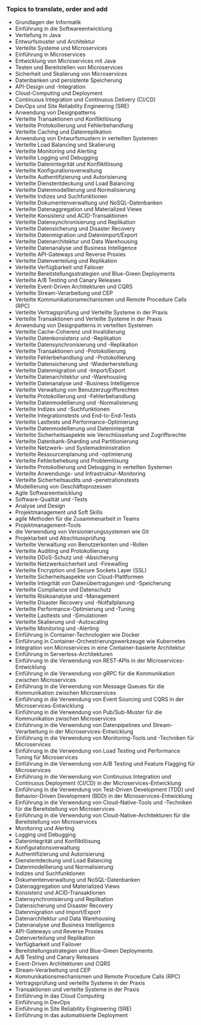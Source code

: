 ### Topics to translate, order and add

- Grundlagen der Informatik
- Einführung in die Softwareentwicklung
- Vertiefung in Java
- Entwurfsmuster und Architektur
- Verteilte Systeme und Microservices
- Einführung in Microservices
- Entwicklung von Microservices mit Java
- Testen und Bereitstellen von Microservices
- Sicherheit und Skalierung von Microservices
- Datenbanken und persistente Speicherung
- API-Design und -Integration
- Cloud-Computing und Deployment
- Continuous Integration und Continuous Delivery (CI/CD)
- DevOps und Site Reliability Engineering (SRE)
- Anwendung von Designpatterns
- Verteilte Transaktionen und Konfliktlösung
- Verteilte Protokollierung und Fehlerbehandlung
- Verteilte Caching und Datenreplikation
- Anwendung von Entwurfsmustern in verteilten Systemen
- Verteilte Load Balancing und Skalierung
- Verteilte Monitoring und Alerting
- Verteilte Logging und Debugging
- Verteilte Datenintegrität und Konfliktlösung
- Verteilte Konfigurationsverwaltung
- Verteilte Authentifizierung und Autorisierung
- Verteilte Dienstentdeckung und Load Balancing
- Verteilte Datenmodellierung und Normalisierung
- Verteilte Indizes und Suchfunktionen
- Verteilte Dokumentenverwaltung und NoSQL-Datenbanken
- Verteilte Datenaggregation und Materialized Views
- Verteilte Konsistenz und ACID-Transaktionen
- Verteilte Datensynchronisierung und Replikation
- Verteilte Datensicherung und Disaster Recovery
- Verteilte Datenmigration und Datenimport/Export
- Verteilte Datenarchitektur und Data Warehousing
- Verteilte Datenanalyse und Business Intelligence
- Verteilte API-Gateways und Reverse Proxies
- Verteilte Datenverteilung und Replikation
- Verteilte Verfügbarkeit und Failover
- Verteilte Bereitstellungsstrategien und Blue-Green Deployments
- Verteilte A/B Testing und Canary Releases
- Verteilte Event-Driven Architekturen und CQRS
- Verteilte Stream-Verarbeitung und CEP
- Verteilte Kommunikationsmechanismen und Remote Procedure Calls (RPC)
- Verteilte Vertragsprüfung und Verteilte Systeme in der Praxis
- Verteilte Transaktionen und Verteilte Systeme in der Praxis
- Anwendung von Designpatterns in verteilten Systemen
- Verteilte Cache-Coherenz und Invalidierung
- Verteilte Datenkonsistenz und -Replikation
- Verteilte Datensynchronisierung und -Replikation
- Verteilte Transaktionen und -Protokollierung
- Verteilte Fehlerbehandlung und -Protokollierung
- Verteilte Datensicherung und -Wiederherstellung
- Verteilte Datenmigration und -Import/Export
- Verteilte Datenarchitektur und -Warehousing
- Verteilte Datenanalyse und -Business Intelligence
- Verteilte Verwaltung von Benutzerzugriffsrechten
- Verteilte Protokollierung und -Fehlerbehandlung
- Verteilte Datenmodellierung und -Normalisierung
- Verteilte Indizes und -Suchfunktionen
- Verteilte Integrationstests und End-to-End-Tests
- Verteilte Lasttests und Performance-Optimierung
- Verteilte Datenmodellierung und Datenintegrität
- Verteilte Sicherheitsaspekte wie Verschlüsselung und Zugriffsrechte
- Verteilte Datenbank-Sharding und Partitionierung
- Verteilte Netzwerk- und Systemadministration
- Verteilte Ressourcenplanung und -optimierung
- Verteilte Fehlerbehebung und Problemlösung
- Verteilte Protokollierung und Debugging in verteilten Systemen
- Verteilte Anwendungs- und Infrastruktur-Monitoring
- Verteilte Sicherheitsaudits und -penetrationstests
- Modellierung von Geschäftsprozessen
- Agile Softwareentwicklung
- Software-Qualität und -Tests
- Analyse und Design
- Projektmanagement und Soft Skills
- agile Methoden für die Zusammenarbeit in Teams
- Projektmanagement-Tools
- die Verwendung von Versionierungssystemen wie Git
- Projektarbeit und Abschlussprüfung
- Verteilte Verwaltung von Benutzerkonten und -Rollen
- Verteilte Auditing und Protokollierung
- Verteilte DDoS-Schutz und -Absicherung
- Verteilte Netzwerksicherheit und -Firewalling
- Verteilte Encryption und Secure Sockets Layer (SSL)
- Verteilte Sicherheitsaspekte von Cloud-Plattformen
- Verteilte Integrität von Datenübertragungen und -Speicherung
- Verteilte Compliance und Datenschutz
- Verteilte Risikoanalyse und -Management
- Verteilte Disaster Recovery und -Notfallplanung
- Verteilte Performance-Optimierung und -Tuning
- Verteilte Lasttests und -Simulationen
- Verteilte Skalierung und -Autoscaling
- Verteilte Monitoring und -Alerting
- Einführung in Container-Technologien wie Docker
- Einführung in Container-Orchestrierungswerkzeuge wie Kubernetes
- Integration von Microservices in eine Container-basierte Architektur
- Einführung in Serverless-Architekturen
- Einführung in die Verwendung von REST-APIs in der Microservices-Entwicklung
- Einführung in die Verwendung von gRPC für die Kommunikation zwischen Microservices
- Einführung in die Verwendung von Message Queues für die Kommunikation zwischen Microservices
- Einführung in die Verwendung von Event Sourcing und CQRS in der Microservices-Entwicklung
- Einführung in die Verwendung von Pub/Sub-Muster für die Kommunikation zwischen Microservices
- Einführung in die Verwendung von Datenpipelines und Stream-Verarbeitung in der Microservices-Entwicklung
- Einführung in die Verwendung von Monitoring-Tools und -Techniken für Microservices
- Einführung in die Verwendung von Load Testing und Performance Tuning für Microservices
- Einführung in die Verwendung von A/B Testing und Feature Flagging für Microservices
- Einführung in die Verwendung von Continuous Integration und Continuous Deployment (CI/CD) in der Microservices-Entwicklung
- Einführung in die Verwendung von Test-Driven Development (TDD) und Behavior-Driven Development (BDD) in der Microservices-Entwicklung
- Einführung in die Verwendung von Cloud-Native-Tools und -Techniken für die Bereitstellung von Microservices
- Einführung in die Verwendung von Cloud-Native-Architekturen für die Bereitstellung von Microservices
- Monitoring und Alerting
- Logging und Debugging
- Datenintegrität und Konfliktlösung
- Konfigurationsverwaltung
- Authentifizierung und Autorisierung
- Dienstentdeckung und Load Balancing
- Datenmodellierung und Normalisierung
- Indizes und Suchfunktionen
- Dokumentenverwaltung und NoSQL-Datenbanken
- Datenaggregation und Materialized Views
- Konsistenz und ACID-Transaktionen
- Datensynchronisierung und Replikation
- Datensicherung und Disaster Recovery
- Datenmigration und Import/Export
- Datenarchitektur und Data Warehousing
- Datenanalyse und Business Intelligence
- API-Gateways und Reverse Proxies
- Datenverteilung und Replikation
- Verfügbarkeit und Failover
- Bereitstellungsstrategien und Blue-Green Deployments
- A/B Testing und Canary Releases
- Event-Driven Architekturen und CQRS
- Stream-Verarbeitung und CEP
- Kommunikationsmechanismen und Remote Procedure Calls (RPC)
- Vertragsprüfung und verteilte Systeme in der Praxis
- Transaktionen und verteilte Systeme in der Praxis
- Einführung in das Cloud Computing
- Einführung in DevOps
- Einführung in Site Reliability Engineering (SRE)
- Einführung in das automatisierte Deployment

